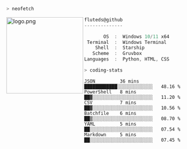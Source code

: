 ```zsh
> neofetch
```

<!--img align="left" src="https://github.com/fluteds.png" alt="logo.png" width="200"/>-->
<img align="left" src="https://external-content.duckduckgo.com/iu/?u=https%3A%2F%2F78.media.tumblr.com%2F975fca5f82161b190efdcaa05ffbd4ec%2Ftumblr_p6q6m9TJF01x3p3jmo1_500.png&f=1&nofb=1" alt="logo.png" width="200"/>

```csharp
fluteds@github
--------------

       OS  :  Windows 10/11 x64
 Terminal  :  Windows Terminal
    Shell  :  Starship
   Scheme  :  Gruvbox
Languages  :  Python, HTML, CSS
```

```zsh
> coding-stats
```

<!--START_SECTION:waka-->

```text
JSON         36 mins         ████████████░░░░░░░░░░░░░   48.16 %
PowerShell   8 mins          ██▓░░░░░░░░░░░░░░░░░░░░░░   11.20 %
CSV          7 mins          ██▓░░░░░░░░░░░░░░░░░░░░░░   10.56 %
Batchfile    6 mins          ██▒░░░░░░░░░░░░░░░░░░░░░░   08.70 %
YAML         5 mins          ██░░░░░░░░░░░░░░░░░░░░░░░   07.54 %
Markdown     5 mins          ██░░░░░░░░░░░░░░░░░░░░░░░   07.45 %
```

<!--END_SECTION:waka-->

